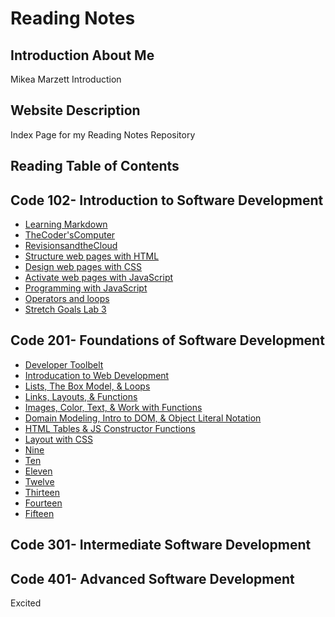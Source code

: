 # Reading Notes

## Introduction About Me

Mikea Marzett Introduction

## Website Description

Index Page for my Reading Notes Repository

## Reading Table of Contents

## Code 102- Introduction to Software Development

- [Learning Markdown](102/102-01.md)
- [TheCoder'sComputer](102/102-02.md)
- [RevisionsandtheCloud](102/102-03.md)
- [Structure web pages with HTML](102/102-04.md)
- [Design web pages with CSS](102/102-05.md)
- [Activate web pages with JavaScript](102/102-06.md)
- [Programming with JavaScript](102/102-07.md)
- [Operators and loops](102/102-08.md)
- [Stretch Goals Lab 3](102/102stretchgoal.md)

## Code 201- Foundations of Software Development

- [Developer Toolbelt](201/201-01.md)
- [Introducation to Web Development](201/201-02.md)
- [Lists, The Box Model, & Loops](201/201-03.md)
- [Links, Layouts, & Functions](201/201-04.md)
- [Images, Color, Text, & Work with Functions](201/201-05.md)
- [Domain Modeling, Intro to DOM, & Object Literal Notation](201/201-06.md)
- [HTML Tables & JS Constructor Functions](201/201-07.md)
- [Layout with CSS](201/201-08.md)
- [Nine](201/201-09.md)
- [Ten](201/201-10.md)
- [Eleven](201/201-11.md)
- [Twelve](201/201-12.md)
- [Thirteen](201/201-13.md)
- [Fourteen](201/201-14.md)
- [Fifteen](201/201-15.md)

## Code 301- Intermediate Software Development

## Code 401- Advanced Software Development

Excited
